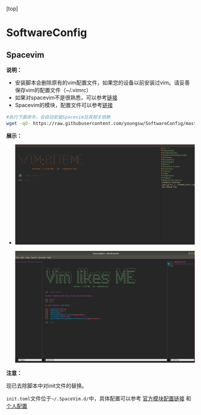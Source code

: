 [top]

# SoftwareConfig

## Spacevim

**说明：**

- 安装脚本会删除原有的vim配置文件，如果您的设备以前安装过vim。请妥善保存vim的配置文件（~/.vimrc）
- 如果对spacevim不是很熟悉，可以参考[链接](https://spacevim.org/cn/quick-start-guide/)
- Spacevim的模块，配置文件可以参考[链接](https://spacevim.org/cn/layers/)

```bash
#执行下面命令，会自动安装Spacevim及其相关依赖
wget -qO- https://raw.githubusercontent.com/youngsw/SoftwareConfig/master/SpaceVimSw.sh | sh -x

```

**展示：**

- ![展示](img/spacevim.png)

  ![展示](img/spacevim2.png)

**注意：**

现已去除脚本中对init文件的替换。

```init.toml```文件位于```~/.SpaceVim.d/```中，具体配置可以参考 [官方模块配置链接](https://spacevim.org/cn/layers/) 和 [个人配置](https://raw.githubusercontent.com/youngsw/SoftwareConfig/master/init.toml)

